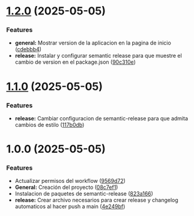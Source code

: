 # [1.2.0](https://github.com/alfonsosilo/release-project/compare/v1.1.0...v1.2.0) (2025-05-05)


### Features

* **general:** Mostrar version de la aplicacion en la pagina de inicio ([cdebbb4](https://github.com/alfonsosilo/release-project/commit/cdebbb4b05246712d0029317e3bfbb841c164912))
* **release:** Instalar y configurar semantic release para que muestre el cambio de version en el package.json ([90c310e](https://github.com/alfonsosilo/release-project/commit/90c310e34e2671df2a776d014e22e283b57a9ec0))

# [1.1.0](https://github.com/alfonsosilo/release-project/compare/v1.0.0...v1.1.0) (2025-05-05)


### Features

* **release:** Cambiar configuracion de semantic-release para que admita cambios de estilo ([117b0db](https://github.com/alfonsosilo/release-project/commit/117b0dba0f1faaac0a32924275af0a6b6f75ced5))

# 1.0.0 (2025-05-05)


### Features

* Actualizar permisos del workflow ([9569d72](https://github.com/alfonsosilo/release-project/commit/9569d72c5db01d0d52b905e3024c593877dc2446))
* **General:** Creación del proyecto ([08c7ef1](https://github.com/alfonsosilo/release-project/commit/08c7ef18570f1dcc711ee9108f3673f7b5228eab))
* Instalacion de paquetes de semantic-release ([823a166](https://github.com/alfonsosilo/release-project/commit/823a166a09dc0db1f8a48d7cbec0dcbcdfbe3d8e))
* **release:** Crear archivo necesarios para crear release y changelog automaticos al hacer push a main ([4e249bf](https://github.com/alfonsosilo/release-project/commit/4e249bfaa4b8b84ee83d663d1e90152469249500))
